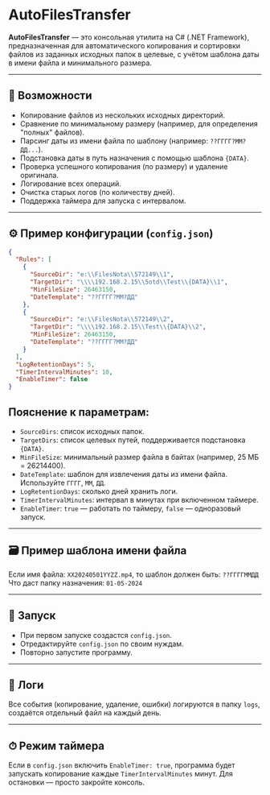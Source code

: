 # AutoFilesTransfer

**AutoFilesTransfer** — это консольная утилита на C# (.NET Framework), предназначенная для автоматического копирования и сортировки файлов из заданных исходных папок в целевые, с учётом шаблона даты в имени файла и минимального размера.

---

## 🧰 Возможности

- Копирование файлов из нескольких исходных директорий.
- Сравнение по минимальному размеру (например, для определения "полных" файлов).
- Парсинг даты из имени файла по шаблону (например: `??ГГГГ?ММ?ДД...`).
- Подстановка даты в путь назначения с помощью шаблона `{DATA}`.
- Проверка успешного копирования (по размеру) и удаление оригинала.
- Логирование всех операций.
- Очистка старых логов (по количеству дней).
- Поддержка таймера для запуска с интервалом.

---

## ⚙️ Пример конфигурации (`config.json`)

```json
{
  "Rules": [
    {
      "SourceDir": "e:\\FilesNota\\572149\\1",
      "TargetDir": "\\\\192.168.2.15\\5otd\\Test\\{DATA}\\1",
      "MinFileSize": 26463150,
      "DateTemplate": "??ГГГГ?ММ?ДД"
    },
    {
      "SourceDir": "e:\\FilesNota\\572149\\2",
      "TargetDir": "\\\\192.168.2.15\\Test\\{DATA}\\2",
      "MinFileSize": 26463150,
      "DateTemplate": "??ГГГГ?ММ?ДД"
    }
  ],
  "LogRetentionDays": 5,
  "TimerIntervalMinutes": 10,
  "EnableTimer": false
}
```

## Пояснение к параметрам:

- `SourceDirs`: список исходных папок.
- `TargetDirs`: список целевых путей, поддерживается подстановка `{DATA}`.
- `MinFileSize`: минимальный размер файла в байтах (например, 25 МБ = 26214400).
- `DateTemplate`: шаблон для извлечения даты из имени файла. Используйте `ГГГГ`, `ММ`, `ДД`.
- `LogRetentionDays`: сколько дней хранить логи.
- `TimerIntervalMinutes`: интервал в минутах при включенном таймере.
- `EnableTimer`: `true` — работать по таймеру, `false` — одноразовый запуск.

---

## 🗃 Пример шаблона имени файла

Если имя файла: `XX20240501YYZZ.mp4`, то шаблон должен быть:
```??ГГГГММДД```
Что даст папку назначения:
```01-05-2024```

---

## 🏁 Запуск

- При первом запуске создастся `config.json`.
- Отредактируйте `config.json` по своим нуждам.
- Повторно запустите программу.

---

## 📂 Логи
Все события (копирование, удаление, ошибки) логируются в папку `logs`, создаётся отдельный файл на каждый день.

---

## ⏱ Режим таймера
Если в `config.json` включить `EnableTimer: true`, программа будет запускать копирование каждые `TimerIntervalMinutes` минут. Для остановки — просто закройте консоль.

